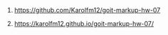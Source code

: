 1. https://github.com/Karolfm12/goit-markup-hw-07

2. https://karolfm12.github.io/goit-markup-hw-07/
